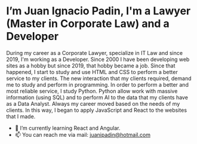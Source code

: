 <h1>I’m Juan Ignacio Padin, I'm a Lawyer (Master in Corporate Law) and a Developer </h1>
 
During my career as a Corporate Lawyer, specialize in IT Law and since 2019, I'm working as a Developer. Since 2000 I have been developing web sites as a hobby but since 2019, that hobby became a job. Since that happened, I start to study and use HTML and CSS to perform a better service to my clients. The new interaction that my clients required, demand me to study and perform in programming. In order to perform a better and most reliable service, I study Python. Python allow work with massive information (using SQL) and to perform AI to the data that my clients have as a Data Analyst. Always my career moved based on the needs of my clients. In this way, I began to apply JavaScript and React to the websites that I made.
- 🌱 I’m currently learning React and Angular.
- 📫 You can reach me via mail: juanipadin@hotmail.com
<!---
juanipadin/juanipadin is a ✨ special ✨ repository because its `README.md` (this file) appears on your GitHub profile.
You can click the Preview link to take a look at your changes.
--->
